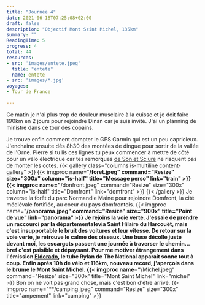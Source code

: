 ```yaml
---
title: "Journée 4"
date: 2021-06-18T07:25:08+02:00
draft: false
description: "Objectif Mont Szint Michel, 135km"
summary: ""
ReadingTime: 5
progress: 4
total: 44
resources:
- src: 'images/entete.jpeg'
  title: "entete"
  name: entete
- src: 'images/*.jpg'
voyages:
- Tour de France

---
```


Ce matin je n'ai plus trop de douleur musclaire à la cuisse et je doit faire 190km en 2 jours pour rejoindre Dinan car je suis invité. J'ai un planning de ministre dans ce tour des copains.

Je trouve enfin comment dompter le GPS Garmin qui est un peu capricieux.
J'enchaine ensuite dès 8h30 des montées de dingue pour sortir de la vallée de l'Orne. Pierre si tu lis ces lignes tu peux commencer à mettre de côté pour un vélo électrique car tes remorques [de Son et Sciure](https://dsonetscuire.wordpress.com) ne risquent pas de monter les cotes.
{{< gallery class="columns is-multiline content-gallery" >}}
{{< imgproc name="**/foret.jpeg" command="Resize" size="300x" column="is-half" title="Message perso" link="train" >}}
{{< imgproc name="**/donfront.jpeg" command="Resize" size="300x" column="is-half" title="Domfront" link="domfront" >}}
{{< /gallery >}}
Je traverse la forêt du parc Normandie Maine pour rejoindre Domfront, la cité médiévale fortifiée, au coeur du pays domfrontois.
{{< imgproc name="**/panorama.jpeg" command="Resize" size="900x" title="Point de vue" link="panorama" >}}
Je rejoins la voie verte. J'essaie de prendre un raccourci par la départementalevia Saint Hilaire du Harcouët, mais c'est insupportable le bruit des voitures et leur vitesse. De retour sur la voie verte, je retrouve le calme des oiseaux. Une buse décolle juste devant moi, les escargots passent une journée à traverser le chemin... bref c'est paisible et dépaysant. Pour me motiver étrangement dans l'émission  [Eldorado](https//www.radio-eldorado.fr), le tube **Rylan** de The National apparait sonne tout à coup.
Enfin après 10h de vélo et 116km, nouveau record, j'aperçois dans le brume le Mont Saint Michel. 
{{< imgproc name="**/Michel.jpeg" command="Resize" size="300x" title="Mont Saint Michel" link="michel" >}}
Bon on ne voit pas grand chose, mais c'est bon d'être arrivé.
{{< imgproc name="**/camping.jpeg" command="Resize" size="300x" title="ampement" link="camping" >}}


